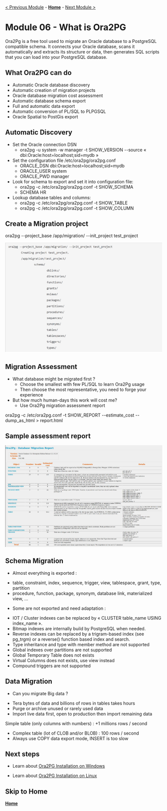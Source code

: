 [< Previous Module](../module03/concepts-backup-restore.md) - **[Home](../../README.md)** - [Next Module >](../module01/AzurePG.md)

# Module 06 - What is Ora2PG

Ora2Pg is a free tool used to migrate an Oracle database to a PostgreSQL compatible schema. It connects your Oracle database, scans it automatically and extracts its structure or data, then generates SQL scripts that you can load into your PostgreSQL database.


## What Ora2PG can do

* Automatic Oracle database discovery
* Automatic creation of migration projects
* Oracle database migration cost assessment
* Automatic database schema export
* Full and automatic data export
* Automatic conversion of PL/SQL to PLPGSQL
* Oracle Spatial to PostGis export



## Automatic Discovery

* Set the Oracle connection DSN
    - ora2pg -u system -w manager -t SHOW_VERSION --source
    « dbi:Oracle:host=localhost;sid=mydb »
* Set the configuration file /etc/ora2pg/ora2pg.conf
    - ORACLE_DSN dbi:Oracle:host=localhost;sid=mydb
    - ORACLE_USER system
    - ORACLE_PWD manager
* Look for schema to export and set it into configuration file:
    - ora2pg -c /etc/ora2pg/ora2pg.conf -t SHOW_SCHEMA
    - SCHEMA HR
* Lookup database tables and columns:
    - ora2pg -c /etc/ora2pg/ora2pg.conf -t SHOW_TABLE
    - ora2pg -c /etc/ora2pg/ora2pg.conf -t SHOW_COLUMN

## Create a Migration project

ora2pg --project_base /app/migration/ --init_project test_project

![ora2pg_project](./image/ora2pg-project.png)

## Migration Assessment

* What database might be migrated first ?
    - Choose the smallest with few PL/SQL to learn Ora2Pg usage
    - Then choose the most representative, you need to forge your experience
* But how much human-days this work will cost me?
    - Use Ora2Pg migration assessment report
    
ora2pg -c /etc/ora2pg.conf -t SHOW_REPORT --estimate_cost --dump_as_html > report.html

## Sample assessment report

![ora2pg_the_hard_way](./image/ora2pg_the_hard_way.jpg)

## Schema Migration

* Almost everything is exported :
 - table, constraint, index, sequence, trigger, view, tablespace, grant, type, partition
 - procedure, function, package, synonym, database link, materialized view, ...
* Some are not exported and need adaptation :
 - IOT / Cluster indexes can be replaced by « CLUSTER table_name USING index_name ».
 - Bitmap indexes are internally build by PostgreSQL when needed.
 - Reverse indexes can be replaced by a trigram-based index (see pg_trgm) or a reverse() function based index and search.
 - Type inheritance and type with member method are not supported
 - Global indexes over partitions are not supported
 - Global Temporary Table does not exists
 - Virtual Columns does not exists, use view instead
 - Compound triggers are not supported


## Data Migration

* Can you migrate Big data ?
 - Tera bytes of data and billions of rows in tables takes hours
 - Purge or archive unused or rarely used data
 - Import live data first, open to production then import remaining data

Simple table (only columns with numbers) : +1 millions rows / second
* Complex table (lot of CLOB and/or BLOB) : 100 rows / second
* Always use COPY data export mode, INSERT is too slow


## Next steps

-   Learn about [Ora2PG Installation on Windows](./Ora2PGInstallWin.md)

-   Learn about [Ora2PG Installation on Linux](./Ora2PGInstallLinux.md)


## Skip to Home
**[Home](../../README.md)**





